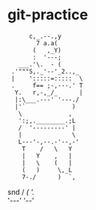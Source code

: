 # git-practice
          c,_.--.,y
            7 a.a(
           (   ,_Y)
           :  '---;
       ___.'\.  - (
     .'"""S,._'--'_2..,_
     |    ':::::=:::::  \
     .     f== ;-,---.' T
      Y.   r,-,_/_      |
      |:\___.---' '---./
      |'`             )
       \             ,
       ':;,.________.;L
       /  '---------' |
       |              \
       L---'-,--.-'--,-'
        T    /   \   Y
        |   Y    ,   |
        |   \    (   |
        (   )     \,_L
        7-./      )  `,
snd    /  _(      '._  \
     '---'           '--'
